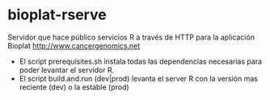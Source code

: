 # bioplat-rserve

Servidor que hace público servicios R a través de HTTP para la aplicación Bioplat
http://www.cancergenomics.net


- El script prerequisites.sh instala todas las dependencias necesarias para poder levantar el servidor R.
- El script build.and.run (dev|prod) levanta el server R con la versión mas reciente (dev) o la estable (prod)
